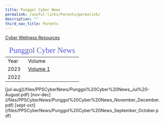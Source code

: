 ```yaml
---
title: Punggol Cyber News
permalink: /useful-links/Parents/permalink/
description: ""
third_nav_title: Parents
---
```

<a href="/files/Cyber%20Wellness/CyberWellnessResource.pdf" target="_blank">Cyber Wellness Resources</a>

<table>
<thead>
	<tr><td colspan=2 style="font-family:impact; font-size:25px; color:rgb(94,94,207)">Punggol Cyber News</td>
	</tr>
</thead>
	<tbody>
		<tr>
			<td width=50>Year</td>
			<td>Volume</td>
		</tr>
		<tr>
			<td>2023</td>
			<td style="border: solid 0px black"><a href="https://go.gov.sg/punggolcyberwellness" target="_blank">Volume 1</a></td>
		</tr>
		<tr>
		<td>2022</td>
		<td></td>
		</tr>
	</tbody>
	</table>
	[jul-aug](/files/PPSCyberNews/Punggol%20Cyber%20News_Jul%20-August.pdf)
	[nov-dec](/files/PPSCyberNews/Punggol%20Cyber%20News_November_December.pdf)
	[sept-oct](/files/PPSCyberNews/Punggol%20Cyber%20News_September_October.pdf)